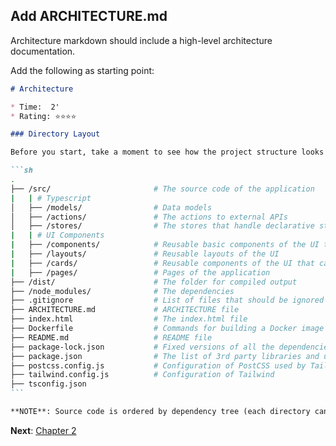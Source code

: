 ## Add ARCHITECTURE.md

Architecture markdown should include a high-level architecture documentation.

Add the following as starting point:

````markdown
# Architecture

* Time:  2'
* Rating: ⭐⭐⭐⭐

### Directory Layout

Before you start, take a moment to see how the project structure looks like:

```sh
.
├── /src/                       # The source code of the application
|   | # Typescript
│   ├── /models/                # Data models
│   ├── /actions/               # The actions to external APIs
│   ├── /stores/                # The stores that handle declarative state of the APIs actions.
|   | # UI Components
|   ├── /components/            # Reusable basic components of the UI that are isolated (e.g. buttons)
|   ├── /layouts/               # Reusable layouts of the UI
|   ├── /cards/                 # Reusable components of the UI that can use stores
|   ├── /pages/                 # Pages of the application
├── /dist/                      # The folder for compiled output
├── /node_modules/              # The dependencies
├── .gitignore                  # List of files that should be ignored by git
├── ARCHITECTURE.md             # ARCHITECTURE file
├── index.html                  # The index.html file
├── Dockerfile                  # Commands for building a Docker image for production
├── README.md                   # README file
├── package-lock.json           # Fixed versions of all the dependencies
├── package.json                # The list of 3rd party libraries and utilities
├── postcss.config.js           # Configuration of PostCSS used by Tailwind
├── tailwind.config.js          # Configuration of Tailwind
├── tsconfig.json
```

**NOTE**: Source code is ordered by dependency tree (each directory can only use upper ones)
````

**Next**: [Chapter 2](../../README.md#chapter-2)